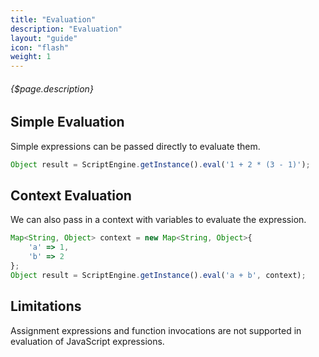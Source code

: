 ```yaml
---
title: "Evaluation"
description: "Evaluation"
layout: "guide"
icon: "flash"
weight: 1
---
```


###### {$page.description}

<article id="1">

## Simple Evaluation

Simple expressions can be passed directly to evaluate them.

```javascript
Object result = ScriptEngine.getInstance().eval('1 + 2 * (3 - 1)');
```

</article>

<article id="2">

## Context Evaluation

We can also pass in a context with variables to evaluate the expression.

```javascript
Map<String, Object> context = new Map<String, Object>{
    'a' => 1,
    'b' => 2
};
Object result = ScriptEngine.getInstance().eval('a + b', context);
```

</article>

<article id="3">

## Limitations

Assignment expressions and function invocations are not supported in evaluation of JavaScript expressions.

</article>
